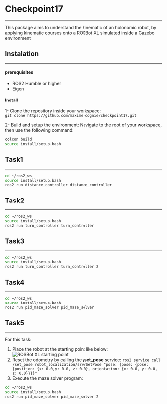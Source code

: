 # Checkpoint17
---

This package aims to understand the kinematic of an holonomic robot,
by applying kinematic courses onto a ROSBot XL simulated inside a Gazebo environment

## Instalation
---

#### prerequisites

 - ROS2 Humble or higher
 - Eigen 

#### Install

 1- Clone the repository inside your workspace:  
`git clone https://github.com/maxime-cognie/checkpoint17.git`  

 2- Build and setup the environment:
Navigate to the root of your workspace, then use the following command:  
```bash
colcon build
source install/setup.bash
```

## Task1    
---

```bash
cd ~/ros2_ws
source install/setup.bash
ros2 run distance_controller distance_controller
``` 

## Task2       
---

```bash
cd ~/ros2_ws
source install/setup.bash
ros2 run turn_controller turn_controller
```

## Task3       
---

```bash
cd ~/ros2_ws
source install/setup.bash
ros2 run turn_controller turn_controller 2
```

## Task4         
---

```bash
cd ~/ros2_ws
source install/setup.bash
ros2 run pid_maze_solver pid_maze_solver
```

## Task5         
---

For this task:  
1. Place the robot at the starting point like below:    
![ROSBot XL starting point](https://github.com/maxime-cognie/checkpoint17/blob/main/pid_maze_solver/ressource/ROSBot_XL_start.png?raw=true)   
2. Reset the odometry by calling the **/set_pose** service: 
`ros2 service call /set_pose robot_localization/srv/SetPose "pose: {pose: {pose: {position: {x: 0.0,y: 0.0, z: 0.0}, orientation: {x: 0.0, y: 0.0, z: 0.0}}}}"` 
3. Execute the maze solver program: 
```bash
cd ~/ros2_ws
source install/setup.bash
ros2 run pid_maze_solver pid_maze_solver 2
```